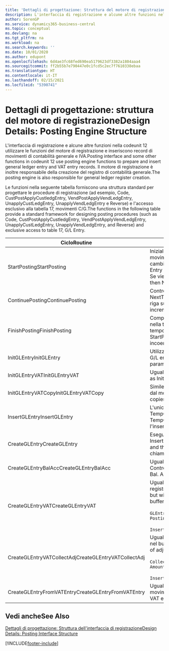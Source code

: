 ```yaml
---
title: 'Dettagli di progettazione: Struttura del motore di registrazione | Microsoft Docs'
description: L'interfaccia di registrazione e alcune altre funzioni nella codeunit 12 utilizzare le funzioni del motore di registrazione e inseriscono record di movimenti di contabilità generale e IVA. Il motore di registrazione è inoltre responsabile della creazione del registro di contabilità generale.
author: SorenGP
ms.service: dynamics365-business-central
ms.topic: conceptual
ms.devlang: na
ms.tgt_pltfrm: na
ms.workload: na
ms.search.keywords: ''
ms.date: 10/01/2020
ms.author: edupont
ms.openlocfilehash: 6d4ae3fc68fed690ea5179623df3382a1804aaa4
ms.sourcegitcommit: ff2b55b7e790447e0c1fcd5c2ec7f7610338ebaa
ms.translationtype: HT
ms.contentlocale: it-IT
ms.lasthandoff: 02/15/2021
ms.locfileid: "5390741"
---
```

# <a name="design-details-posting-engine-structure"></a><span data-ttu-id="76806-104">Dettagli di progettazione: struttura del motore di registrazione</span><span class="sxs-lookup"><span data-stu-id="76806-104">Design Details: Posting Engine Structure</span></span>
<span data-ttu-id="76806-105">L'interfaccia di registrazione e alcune altre funzioni nella codeunit 12 utilizzare le funzioni del motore di registrazione e inseriscono record di movimenti di contabilità generale e IVA.</span><span class="sxs-lookup"><span data-stu-id="76806-105">Posting interface and some other functions in codeunit 12 use posting engine functions to prepare and insert general ledger entry and VAT entry records.</span></span> <span data-ttu-id="76806-106">Il motore di registrazione è inoltre responsabile della creazione del registro di contabilità generale.</span><span class="sxs-lookup"><span data-stu-id="76806-106">The posting engine is also responsible for general ledger register creation.</span></span>  
  
 <span data-ttu-id="76806-107">Le funzioni nella seguente tabella forniscono una struttura standard per progettare le procedure di registrazione (ad esempio, Code, CustPostApplyCustledgEntry, VendPostApplyVendLedgEntry, UnapplyCustLedgEntry, UnapplyVendLedgEntry e Reverse) e l'accesso esclusivo alla tabella 17, movimenti C/G.</span><span class="sxs-lookup"><span data-stu-id="76806-107">The functions in the following table provide a standard framework for designing posting procedures (such as Code, CustPostApplyCustledgEntry, VendPostApplyVendLedgEntry, UnapplyCustLedgEntry, UnapplyVendLedgEntry, and Reverse) and exclusive access to table 17, G/L Entry.</span></span>  
  
|<span data-ttu-id="76806-108">Ciclo</span><span class="sxs-lookup"><span data-stu-id="76806-108">Routine</span></span>|<span data-ttu-id="76806-109">Description</span><span class="sxs-lookup"><span data-stu-id="76806-109">Description</span></span>|  
|-------------|---------------------------------------|  
|<span data-ttu-id="76806-110">StartPosting</span><span class="sxs-lookup"><span data-stu-id="76806-110">StartPosting</span></span>|<span data-ttu-id="76806-111">Inizializza il buffer di registrazione TempGLEntryBuf, blocca le tabelle dei movimenti IVA e C/G e inizializza il periodo contabile, il registro C/G e il tasso di cambio.</span><span class="sxs-lookup"><span data-stu-id="76806-111">Initializes posting buffer TempGLEntryBuf, locks G/L Entry and VAT Entry tables, and initializes Accounting Period, G/L Register, and Exchange Rate.</span></span> <span data-ttu-id="76806-112">Se viene chiamato una sola volta, NextEntryNo è 0.</span><span class="sxs-lookup"><span data-stu-id="76806-112">Should be called only once, then NextEntryNo is 0.</span></span>|  
|<span data-ttu-id="76806-113">ContinuePosting</span><span class="sxs-lookup"><span data-stu-id="76806-113">ContinuePosting</span></span>|<span data-ttu-id="76806-114">Controlla e registra l''IVA ad esigibilità differita dell'incremento NextTransactionNo della transazione precedente e prepara la registrazione della riga successiva.</span><span class="sxs-lookup"><span data-stu-id="76806-114">Checks and posts unrealized VAT for previous transaction increment NextTransactionNo and prepares post of next line.</span></span>|  
|<span data-ttu-id="76806-115">FinishPosting</span><span class="sxs-lookup"><span data-stu-id="76806-115">FinishPosting</span></span>|<span data-ttu-id="76806-116">Completa la registrazione inserendo i movimenti di C/G dal buffer temporaneo nella tabella di database.</span><span class="sxs-lookup"><span data-stu-id="76806-116">Completes posting by inserting G/L entries from temporary buffer into database table.</span></span> <span data-ttu-id="76806-117">Utilizzato sempre insieme a StartPosting.</span><span class="sxs-lookup"><span data-stu-id="76806-117">Always used together with StartPosting.</span></span> <span data-ttu-id="76806-118">Verifica la presenza di incoerenze.</span><span class="sxs-lookup"><span data-stu-id="76806-118">Checks for inconsistencies.</span></span>|  
|<span data-ttu-id="76806-119">InitGLEntry</span><span class="sxs-lookup"><span data-stu-id="76806-119">InitGLEntry</span></span>|<span data-ttu-id="76806-120">Utilizzato per inizializzare nuovo movimento C/G per riga di</span><span class="sxs-lookup"><span data-stu-id="76806-120">Used to initialize new G/L entry for Gen.</span></span> <span data-ttu-id="76806-121">registrazioni generali.</span><span class="sxs-lookup"><span data-stu-id="76806-121">Jnl Line.</span></span> <span data-ttu-id="76806-122">Restituisce GLEntry come parametro.</span><span class="sxs-lookup"><span data-stu-id="76806-122">Returns GLEntry as parameter.</span></span>|  
|<span data-ttu-id="76806-123">InitGLEntryVAT</span><span class="sxs-lookup"><span data-stu-id="76806-123">InitGLEntryVAT</span></span>|<span data-ttu-id="76806-124">Uguale a InitGLEntry, ma assegna anche contropartita e SummarizeVAT.</span><span class="sxs-lookup"><span data-stu-id="76806-124">Same as InitGLEntry, but also assigns Bal. Account No. and SummarizeVAT.</span></span>|  
|<span data-ttu-id="76806-125">InitGLEntryVATCopy</span><span class="sxs-lookup"><span data-stu-id="76806-125">InitGLEntryVATCopy</span></span>|<span data-ttu-id="76806-126">Simile a InitGLEntryVAT, ma copia anche i dati delle categorie di registrazione dal movimento IVA prima di SummarizeVAT.</span><span class="sxs-lookup"><span data-stu-id="76806-126">Similar to InitGLEntryVAT, but also copies posting groups data from VAT Entry before SummarizeVAT.</span></span>|  
|<span data-ttu-id="76806-127">InsertGLEntry</span><span class="sxs-lookup"><span data-stu-id="76806-127">InsertGLEntry</span></span>|<span data-ttu-id="76806-128">L'unica funzione che inserisce movimenti C/G nella tabella globale di TempGLEntryBuf.</span><span class="sxs-lookup"><span data-stu-id="76806-128">The only function that inserts G/L entry into global TempGLEntryBuf table.</span></span> <span data-ttu-id="76806-129">Utilizzare sempre questa funzione per l'inserimento.</span><span class="sxs-lookup"><span data-stu-id="76806-129">Always use this function for insert.</span></span>|  
|<span data-ttu-id="76806-130">CreateGLEntry</span><span class="sxs-lookup"><span data-stu-id="76806-130">CreateGLEntry</span></span>|<span data-ttu-id="76806-131">Esegue un InitGLEntry, assegna Importo in valuta addiz. ed esegue InsertGLEntry.</span><span class="sxs-lookup"><span data-stu-id="76806-131">Performs an InitGLEntry, assigns Additional Currency Amount, and then performs InsertGLEntry.</span></span> <span data-ttu-id="76806-132">Sostituisce molte righe di codice a una singola chiamata di funzione.</span><span class="sxs-lookup"><span data-stu-id="76806-132">Replaces several lines of code with a single function call.</span></span>|  
|<span data-ttu-id="76806-133">CreateGLEntryBalAcc</span><span class="sxs-lookup"><span data-stu-id="76806-133">CreateGLEntryBalAcc</span></span>|<span data-ttu-id="76806-134">Uguale a CreateGLEntry, ma assegna anche Tipo contropartita e Contropartita.</span><span class="sxs-lookup"><span data-stu-id="76806-134">Same as CreateGLEntry, but also assigns Bal. Account Type and Bal. Account No.</span></span>|  
|<span data-ttu-id="76806-135">CreateGLEntryVAT</span><span class="sxs-lookup"><span data-stu-id="76806-135">CreateGLEntryVAT</span></span>|<span data-ttu-id="76806-136">Uguale a CreateGLEntry, ma con elaborazione addizionale delle categorie di registrazione e salvataggio nel buffer temporaneo IVA:</span><span class="sxs-lookup"><span data-stu-id="76806-136">Same as CreateGLEntry, but with additional processing for posting groups and saving to temporary VAT buffer:</span></span><br /><br /> `GLEntry.CopyPostingGroupsFromDtldCVBuf(DtldCVLedgEntryBuf,GenJnlLine."Gen. Posting Type");`<br /><br /> `InsertVATEntriesFromTemp(DtldCVLedgEntryBuf,GLEntry);`|  
|<span data-ttu-id="76806-137">CreateGLEntryVATCollectAdj</span><span class="sxs-lookup"><span data-stu-id="76806-137">CreateGLEntryVATCollectAdj</span></span>|<span data-ttu-id="76806-138">Uguale a CreateGLEntry, ma con raccolta addizionale di rettifiche e salvataggio nel buffer temporaneo IVA:</span><span class="sxs-lookup"><span data-stu-id="76806-138">Same as CreateGLEntry, but with additional collection of adjustments and saving to temporary VAT buffer:</span></span><br /><br /> `CollectAdjustment(AdjAmount,GLEntry.Amount,GLEntry."Additional-Currency Amount",OriginalDateSet);`<br /><br /> `InsertVATEntriesFromTemp(DtldCVLedgEntryBuf,GLEntry);`|  
|<span data-ttu-id="76806-139">CreateGLEntryFromVATEntry</span><span class="sxs-lookup"><span data-stu-id="76806-139">CreateGLEntryFromVATEntry</span></span>|<span data-ttu-id="76806-140">Uguale a CreateGLEntry, ma copia anche le categorie di registrazione dal movimento IVA.</span><span class="sxs-lookup"><span data-stu-id="76806-140">Same as CreateGLEntry, but also copies posting groups from VAT entry.</span></span>|  
  
## <a name="see-also"></a><span data-ttu-id="76806-141">Vedi anche</span><span class="sxs-lookup"><span data-stu-id="76806-141">See Also</span></span>  
 [<span data-ttu-id="76806-142">Dettagli di progettazione: Struttura dell'interfaccia di registrazione</span><span class="sxs-lookup"><span data-stu-id="76806-142">Design Details: Posting Interface Structure</span></span>](design-details-posting-interface-structure.md)

[!INCLUDE[footer-include](includes/footer-banner.md)]